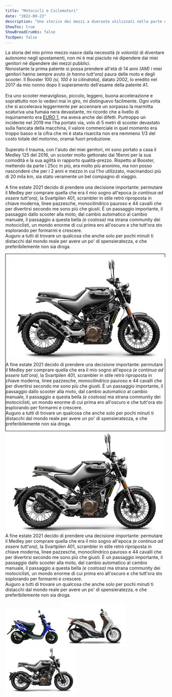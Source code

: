 ```yaml
---
title: "Motocicli e Ciclomotori"
date: "2022-09-23"
description: "Uno storico dei mezzi a dueruote utilizzati nella parte della mia crescita. Anche loro meritano un loro spazio, pur essendo dei pezzi di metallo mi hanno dato tanto."
ShowToc: true
ShowBreadCrumbs: false
TocOpen: false
---
```


La storia del mio primo mezzo nasce dalla necessità <i>(e volontà)</i> di diventare autonomo negli spostamenti, non mi è mai piaciuto né dipendere dai miei genitori né dipendere dei mezzi pubblici.<br>
Nonostante la prima patente si possa prendere all'età di 14 anni <i>(AM)</i> i miei genitori hanno sempre avuto <i>(e hanno tutt'ora)</i> paura delle moto e degli scooter. Il Booster 100 <i>(si, 100 è la cilindrata)</i>, datato 2002, lo eredito nel 2017 da mio nonno dopo il superamento dell'esame della patente A1.<br><br>
Era uno scooter meraviglioso, piccolo, leggero, buona accelerazione e soprattutto non lo vedevi mai in giro, mi distinguevo facilmente. Ogni volta che si accelerava leggermente per accennare un sorpasso la marmitta scaturiva una fumaia nera devastante, mi ricordo che a livello di inquinamento era <a href="https://it.wikipedia.org/wiki/Euro_I" target="_blank" rel="noopener noreferrer">EURO 1</a>, ma aveva anche dei difetti. Purtroppo un incidente nel 2019 me l'ha portato via, volo di 5 metri di scooter devastato sulla fiancata della macchina, il valore commerciale in quel momento era troppo basso e la cifra che mi è stata risarcita non era nemmeno 1/3 del costo totale del motorino, oramai fuori produzione.<br><br>
Superato il trauma, con l'aiuto dei miei genitori, mi sono portato a casa il Medley 125 del 2016, un scooter molto gettonato dai 16enni per la sua comodità e la sua agilità in rapporto qualità-prezzo. Rispetto al Booster, mettendo da parte i 25cc in più, era molto più anonimo, ma non posso nascondere che per i 2 anni e mezzo in cui l'ho utilizzato, macinandoci più di 20 mila km, sia stato veramente un bel compagno di viaggio.<br><br>
A fine estate 2021 decido di prendere una decisione importante: permutare il Medley per comprare quella che era il mio sogno all'epoca <i>(e continua ad essere tutt'ora)</i>, la Svartpilen 401, scrambler in stile retrò riproposta in chiave moderna, linee pazzesche, monocilindrico pauroso e 44 cavalli che per divertirsi secondo me sono più che giusti. È un passaggio importante, il passaggio dallo scooter alla moto, dal cambio automatico al cambio manuale, il passaggio a questa bella <i>(e costosa)</i> ma strana community dei motociclisti, un mondo enorme di cui prima ero all'oscuro e che tutt'ora sto esplorando per formarmi e crescere.<br>
Auguro a tutti di trovare un qualcosa che anche solo per pochi minuti ti distacchi dal mondo reale per avere un po' di spensieratezza, e che preferibilemente non sia droga.


<div style="border: 1px solid #000">
    <img src="/husky.png" alt="husky" style="float: left; margin: 10px">
    <p>A fine estate 2021 decido di prendere una decisione importante: permutare il Medley per comprare quella che era il mio sogno all'epoca <i>(e continua ad essere tutt'ora)</i>, la Svartpilen 401, scrambler in stile retrò riproposta in chiave moderna, linee pazzesche, monocilindrico pauroso e 44 cavalli che per divertirsi secondo me sono più che giusti. È un passaggio importante, il passaggio dallo scooter alla moto, dal cambio automatico al cambio manuale, il passaggio a questa bella <i>(e costosa)</i> ma strana community dei motociclisti, un mondo enorme di cui prima ero all'oscuro e che tutt'ora sto esplorando per formarmi e crescere.<br>
    Auguro a tutti di trovare un qualcosa che anche solo per pochi minuti ti distacchi dal mondo reale per avere un po' di spensieratezza, e che preferibilemente non sia droga.</p>
</div> 

<div style="float: left; margin-right: 4px">
<img src="/husky.png"></div> <p align="left">A fine estate 2021 decido di prendere una decisione importante: permutare il Medley per comprare quella che era il mio sogno all'epoca <i>(e continua ad essere tutt'ora)</i>, la Svartpilen 401, scrambler in stile retrò riproposta in chiave moderna, linee pazzesche, monocilindrico pauroso e 44 cavalli che per divertirsi secondo me sono più che giusti. È un passaggio importante, il passaggio dallo scooter alla moto, dal cambio automatico al cambio manuale, il passaggio a questa bella <i>(e costosa)</i> ma strana community dei motociclisti, un mondo enorme di cui prima ero all'oscuro e che tutt'ora sto esplorando per formarmi e crescere.<br>
    Auguro a tutti di trovare un qualcosa che anche solo per pochi minuti ti distacchi dal mondo reale per avere un po' di spensieratezza, e che preferibilemente non sia droga.</p>

<img src="/booster.png" alt="Yamaha Booster 100 MBK 2002" width="175"/> <img src="/medley.png" alt="Piaggio Medley 125 ABS 2016" width="200"/> <img src="/husky.png" alt="Husqvarna Svartpilen 401 2021" width="225"/>
